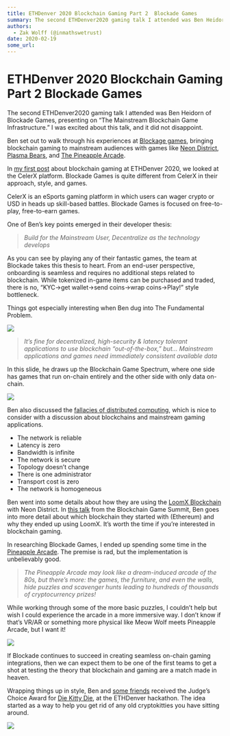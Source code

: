 ```yaml
---
title: ETHDenver 2020 Blockchain Gaming Part 2  Blockade Games
summary: The second ETHDenver2020 gaming talk I attended was Ben Heidorn of Blockade Games, presenting on “The Mainstream Blockchain Game Infrastructure.” I was excited
authors:
  - Zak Wolff (@inmathswetrust)
date: 2020-02-19
some_url: 
---
```


# ETHDenver 2020 Blockchain Gaming Part 2  Blockade Games


The second ETHDenver2020 gaming talk I attended was Ben Heidorn of Blockade Games, presenting on “The Mainstream Blockchain Game Infrastructure.” I was excited about this talk, and it did not disappoint.

Ben set out to walk through his experiences at [Blockage games](https://blockade.games/), bringing blockchain gaming to mainstream audiences with games like [Neon District](https://www.neondistrict.io/), [Plasma Bears](https://plasmabears.com/), and [The Pineapple Arcade](https://www.pineapplearcade.net/).

In [my first post](https://wolfdefi.com/posts/2020/02/ethdenver-2020-blockchain-gaming-part-1-celerx/) about blockchain gaming at ETHDenver 2020, we looked at the CelerX platform. Blockade Games is quite different from CelerX in their approach, style, and games.

CelerX is an eSports gaming platform in which users can wager crypto or USD in heads up skill-based battles. Blockade Games is focused on free-to-play, free-to-earn games.

One of Ben’s key points emerged in their developer thesis:

> _Build for the Mainstream User, Decentralize as the technology develops_

As you can see by playing any of their fantastic games, the team at Blockade takes this thesis to heart. From an end-user perspective, onboarding is seamless and requires no additional steps related to blockchain. While tokenized in-game items can be purchased and traded, there is no, “KYC->get wallet->send coins->wrap coins->Play!” style bottleneck.

Things got especially interesting when Ben dug into The Fundamental Problem.

![](https://miro.medium.com/max/1920/0*ubS3pMDyap6hX3XP.png)

> _It’s fine for decentralized, high-security & latency tolerant applications to use blockchain “out-of-the-box,” but… Mainstream applications and games need immediately consistent available data_

In this slide, he draws up the Blockchain Game Spectrum, where one side has games that run on-chain entirely and the other side with only data on-chain.

![](https://miro.medium.com/max/1920/0*zOkD6KTczThj3smQ.png)

Ben also discussed the [fallacies of distributed computing](https://en.wikipedia.org/wiki/Fallacies_of_distributed_computing#The_fallacies), which is nice to consider with a discussion about blockchains and mainstream gaming applications.

*   The network is reliable
*   Latency is zero
*   Bandwidth is infinite
*   The network is secure
*   Topology doesn’t change
*   There is one administrator
*   Transport cost is zero
*   The network is homogeneous

Ben went into some details about how they are using the [LoomX Blockchain](https://loomx.io/) with Neon District. In [this talk](https://www.youtube.com/watch?v=NbK5ryWEeAA) from the Blockchain Game Summit, Ben goes into more detail about which blockchain they started with (Ethereum) and why they ended up using LoomX. It’s worth the time if you’re interested in blockchain gaming.

In researching Blockade Games, I ended up spending some time in the [Pineapple Arcade](https://www.pineapplearcade.net/). The premise is rad, but the implementation is unbelievably good.

> _The Pineapple Arcade may look like a dream-induced arcade of the 80s, but there’s more: the games, the furniture, and even the walls, hide puzzles and scavenger hunts leading to hundreds of thousands of cryptocurrency prizes!_

While working through some of the more basic puzzles, I couldn’t help but wish I could experience the arcade in a more immersive way. I don’t know if that’s VR/AR or something more physical like Meow Wolf meets Pineapple Arcade, but I want it!

![](https://miro.medium.com/max/1920/0*A2rDPsGgdeaee1Cl.png)

If Blockade continues to succeed in creating seamless on-chain gaming integrations, then we can expect them to be one of the first teams to get a shot at testing the theory that blockchain and gaming are a match made in heaven.

Wrapping things up in style, Ben and [some friends](https://twitter.com/coin_artist/status/1229208102483836929?s=20) received the Judge’s Choice Award for [Die Kitty Die](https://dkd-staging.herokuapp.com/), at the ETHDenver hackathon. The idea started as a way to help you get rid of any old cryptokitties you have sitting around.

![](https://miro.medium.com/max/1920/0*vbi7dKLPoW0U9712.png)